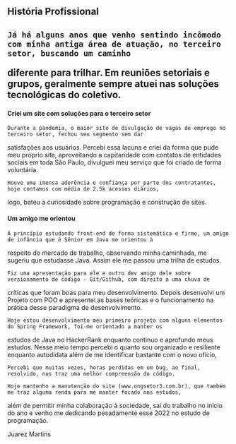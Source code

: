 <h2><strong>História Profissional</strong><h2>
  
    Já há alguns anos que venho sentindo incômodo com minha antiga área de atuação, no terceiro setor, buscando um caminho 
  diferente para trilhar. Em reuniões setoriais e grupos, geralmente sempre atuei nas soluções tecnológicas do coletivo.
  
  <h4>Criei um site com soluções para o terceiro setor</h4>
  
    Durante a pandemia, o maior site de divulgação de vagas de emprego no terceiro setor, fechou seu segmento sem dar
  satisfações aos usuários. Percebi essa lacuna e criei da forma que pude meu próprio site, aproveitando a capitaridade
  com contatos de entidades sociais em toda São Paulo, divulguei meu serviço que foi criado de forma voluntária.
  
    Houve uma imensa aderência e confiança por parte dos contratantes, hoje contamos com média de 2.5k acessos diários,
  logo, bateu a curiosidade sobre programação e construção de sites. 
  
  <h4>Um amigo me orientou</h4>
  
    À princípio estudando front-end de forma sistemática e firme, um amigo de infância que é Sênior em Java me orientou à
  respeito do mercado de trabalho, observando minha caminhada, me sugeriu que estudasse Java. Assim ele me passou uma trilha 
  de estudos.
  
    Fiz uma apresentação para ele e outro dev amigo dele sobre versionamento de código - Git/Github, com direito a uma chuva de 
  críticas que foram boas para meu desenvolvimento. Depois desenvolvi um Projeto com POO e apresentei as bases teóricas e o 
  funcionamento na prática desse paradigma de desenvolvimento.
  
    Hoje estou desenvolvimento meu primeiro projeto com alguns elementos do Spring Framework, foi-me orientado a manter os 
  estudos de Java no HackerRank enquanto continuo e aprofundo meus estudos. Nesse meio tempo percebi o quanto sou organizado e
  resiliente enquanto autodidata além de me identificar bastante com o novo ofício,
  
    Percebi que muitas vezes, horas perdidas em um bug, ao final, resolvido, nos traz uma melhor compreensão do código.
  
    Hoje mantenho a manutenção do site (www.ongsetor3.com.br), que também me traz alguma renda para me manter focado nos estudos,
  além de permitir minha colaboração à sociedade, saí do trabalho no início do ano e venho me dedicando pesadamente esse 2022 no
  estudo de programação. 
  
  Juarez Martins
  
